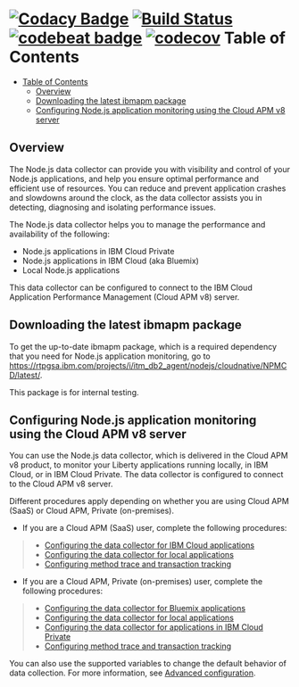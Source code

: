 [![Codacy Badge](https://api.codacy.com/project/badge/Grade/3f8e27ab77d341e8a87ec3f9a4cb7f0c)](https://www.codacy.com/app/shiyanf/node-ibmapm?utm_source=github.com&amp;utm_medium=referral&amp;utm_content=IBM-APM/node-ibmapm&amp;utm_campaign=Badge_Grade)
[![Build Status](https://travis-ci.org/IBM-APM/node-ibmapm.svg?branch=master)](https://travis-ci.org/IBM-APM/node-ibmapm)
[![codebeat badge](https://codebeat.co/badges/f7a857b8-a6c0-49e9-994d-1c1cc10a37f9)](https://codebeat.co/projects/github-com-ibm-apm-node-ibmapm-master)
[![codecov](https://codecov.io/gh/IBM-APM/node-ibmapm/branch/master/graph/badge.svg)](https://codecov.io/gh/IBM-APM/node-ibmapm)
Table of Contents
=================
- [Table of Contents](#table-of-contents)
    - [Overview](#overview)
    - [Downloading the latest ibmapm package](#downloading-the-latest-ibmapm-package)    
    - [Configuring Node.js application monitoring using the Cloud APM v8 server](#configuring-nodejs-application-monitoring-using-the-cloud-apm-v8-server)

## Overview
The Node.js data collector can provide you with visibility and control of your Node.js applications, and help you ensure optimal performance and efficient use of resources. You can reduce and prevent application crashes and slowdowns around the clock, as the data collector assists you in detecting, diagnosing and isolating performance issues.

The Node.js data collector helps you to manage the performance and availability of the following:

- Node.js applications in IBM Cloud Private
- Node.js applications in IBM Cloud (aka Bluemix)
- Local Node.js applications

This data collector can be configured to connect to the IBM Cloud Application Performance Management (Cloud APM v8) server.

## Downloading the latest ibmapm package
To get the up-to-date ibmapm package, which is a required dependency that you need for Node.js application monitoring, go to https://rtpgsa.ibm.com/projects/i/itm_db2_agent/nodejs/cloudnative/NPMCD/latest/.

This package is for internal testing.



## Configuring Node.js application monitoring using the Cloud APM v8 server
You can use the Node.js data collector, which is delivered in the Cloud APM v8 product, to monitor your Liberty applications running locally, in IBM Cloud, or in IBM Cloud Private. The data collector is configured to connect to the Cloud APM v8 server.

Different procedures apply depending on whether you are using Cloud APM (SaaS) or Cloud APM, Private (on-premises).

- If you are a Cloud APM (SaaS) user, complete the following procedures:
> - [Configuring the data collector for IBM Cloud applications](https://www.ibm.com/support/knowledgecenter/SSMKFH/com.ibm.apmaas.doc/install/bluemix_nodejs_config_dc.htm)
> - [Configuring the data collector for local applications](readme-topics/local-nodejs-apm-saas.md)
> - [Configuring method trace and transaction tracking](readme-topics/nodejsdc_mt_tt.md)

- If you are a Cloud APM, Private (on-premises) user, complete the following procedures:
> - [Configuring the data collector for Bluemix applications](https://www.ibm.com/support/knowledgecenter/SSHLNR_8.1.4/com.ibm.pm.doc/install/bluemix_nodejs_config_dc.htm)
> - [Configuring the data collector for local applications](readme-topics/local-nodejs-apm-onprem.md)
> - [Configuring the data collector for applications in IBM Cloud Private](readme-topics/nodejsdc_icp_apm_server.md)
> - [Configuring method trace and transaction tracking](readme-topics/nodejsdc_mt_tt.md)

You can also use the supported variables to change the default behavior of data collection. For more information, see [Advanced configuration](readme-topics/nodejs_dc_advanced_config.md).


